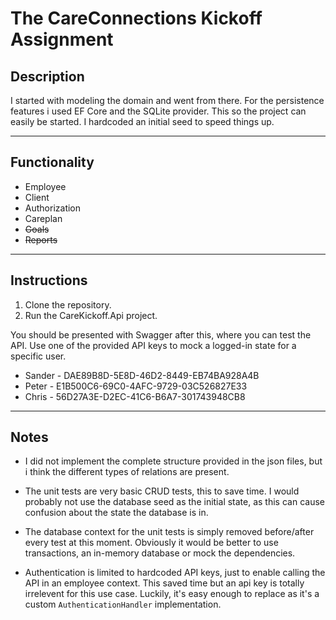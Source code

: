 # The CareConnections Kickoff Assignment

## Description
I started with modeling the domain and went from there. For the persistence features i used EF Core and the SQLite provider. This so the project can easily be started. I hardcoded an initial seed to speed things up.

---
## Functionality
- Employee
- Client
- Authorization
- Careplan
- ~~Goals~~
- ~~Reports~~

---
## Instructions
1) Clone the repository.
2) Run the CareKickoff.Api project.

You should be presented with Swagger after this, where you can test the API. Use one of the provided API keys to mock a logged-in state for a specific user.

- Sander - DAE89B8D-5E8D-46D2-8449-EB74BA928A4B
- Peter - E1B500C6-69C0-4AFC-9729-03C526827E33
- Chris - 56D27A3E-D2EC-41C6-B6A7-301743948CB8

---
## Notes
- I did not implement the complete structure provided in the json files, but i think the different types of relations are present.

- The unit tests are very basic CRUD tests, this to save time. I would probably not use the database seed as the initial state, as this can cause confusion about the state the database is in.

- The database context for the unit tests is simply removed before/after every test at this moment. Obviously it would be better to use transactions, an in-memory database or mock the dependencies.

- Authentication is limited to hardcoded API keys, just to enable calling the API in an employee context. This saved time but an api key is totally irrelevent for this use case. Luckily, it's easy enough to replace as it's a custom `AuthenticationHandler` implementation.